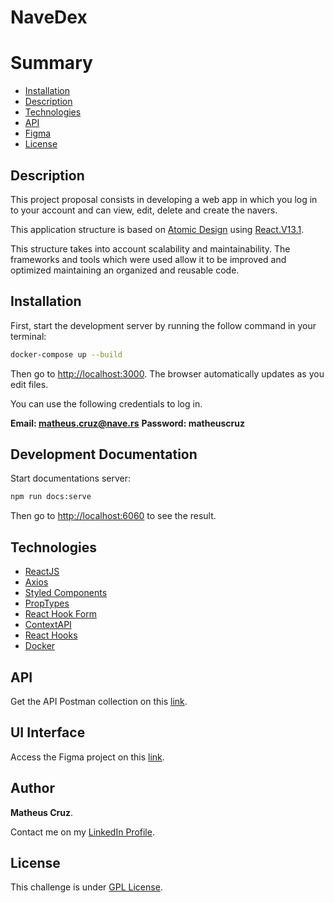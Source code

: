 # NaveDex

# Summary

- [Installation](#Installation)
- [Description](#Description)
- [Technologies](#Technologies)
- [API](#API)
- [Figma](#figma)
- [License](#License)

## Description

This project proposal consists in developing a web app in which you log in to your account and can view, edit, delete and create the navers.

This application structure is based on [Atomic Design](https://atomicdesign.bradfrost.com/) using [React.V13.1](http://reactjs.org/).

This structure takes into account scalability and maintainability. The frameworks and tools which were used allow it to be improved and optimized maintaining an organized and reusable code.

## Installation

First, start the development server by running the follow command in your terminal:

```bash
docker-compose up --build
```

Then go to [http://localhost:3000](http://localhost:3000).
The browser automatically updates as you edit files.

You can use the following credentials to log in.

**Email: matheus.cruz@nave.rs**
**Password: matheuscruz**

## Development Documentation

Start documentations server:

```bash
npm run docs:serve
```

Then go to [http://localhost:6060](http://localhost:6060) to see the result.

## Technologies

- [ReactJS](https://reactjs.org/)
- [Axios](https://github.com/axios/axios)
- [Styled Components](https://styled-components.com/)
- [PropTypes](https://www.npmjs.com/package/prop-types)
- [React Hook Form](http://react-hook-form.com/)
- [ContextAPI](https://reactjs.org/docs/context.html)
- [React Hooks](https://reactjs.org/docs/hooks-intro.html)
- [Docker](https://www.docker.com/)

## API

Get the API Postman collection on this [link](https://www.getpostman.com/collections/e6afe4028c2a1e56e577).

## UI Interface

Access the Figma project on this [link](https://www.figma.com/file/II8UDFm2uJFZaD0FOPcinP/Teste-Fornt-End).

## Author

**Matheus Cruz**.

Contact me on my [LinkedIn Profile](https://www.linkedin.com/in/matheus-cruz-54204b185/).

## License

This challenge is under [GPL License](https://github.com/matheus-neves/navedex/blob/master/LICENSE.md).
